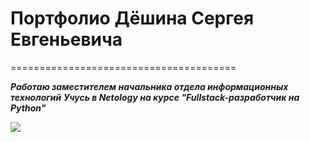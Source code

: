 # Портфолио Дёшина Сергея Евгеньевича
=======================================

**_Работаю заместителем начальника отдела информационных технологий_**
**_Учусь в Netology на курсе "Fullstack-разработчик на Python"_**

![](https://netology-code.github.io/git-homeworks/introduction/assets/logo.png)
